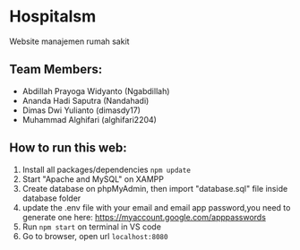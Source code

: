 # Hospitalsm
Website manajemen rumah sakit

Team Members:
--
- Abdillah Prayoga Widyanto (Ngabdillah)
- Ananda Hadi Saputra (Nandahadi)
- Dimas Dwi Yulianto (dimasdy17)
- Muhammad Alghifari (alghifari2204)

How to run this web:
--
1. Install all packages/dependencies `npm update`
2. Start "Apache and MySQL" on XAMPP
3. Create database on phpMyAdmin, then import "database.sql" file inside database folder
4. update the .env file with your email and email app password,you need to generate one here: https://myaccount.google.com/apppasswords
5. Run `npm start` on terminal in VS code
6. Go to browser, open url `localhost:8080`


